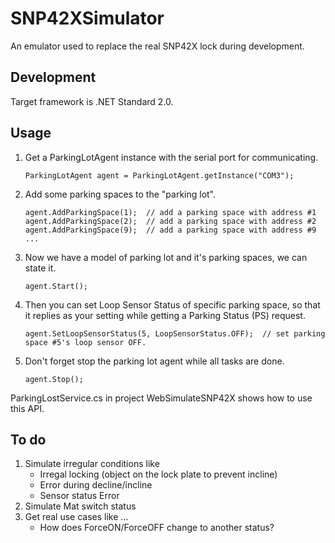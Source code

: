 ﻿# SNP42XSimulator
An emulator used to replace the real SNP42X lock during development.

## Development
Target framework is .NET Standard 2.0.

## Usage
1. Get a ParkingLotAgent instance with the serial port for communicating.
    ```
    ParkingLotAgent agent = ParkingLotAgent.getInstance("COM3");
    ```
2. Add some parking spaces to the "parking lot".
    ```
    agent.AddParkingSpace(1);  // add a parking space with address #1
    agent.AddParkingSpace(2);  // add a parking space with address #2
    agent.AddParkingSpace(9);  // add a parking space with address #9
    ...
    ```
3. Now we have a model of parking lot and it's parking spaces, we can state it.
    ```
    agent.Start();
    ```
4. Then you can set Loop Sensor Status of specific parking space, so that it replies as your setting while getting a Parking Status (PS) request.
    ```
    agent.SetLoopSensorStatus(5, LoopSensorStatus.OFF);  // set parking space #5's loop sensor OFF.
    ```
5. Don't forget stop the parking lot agent while all tasks are done.
    ```
    agent.Stop();
    ```

ParkingLostService.cs in project WebSimulateSNP42X shows how to use this API.

## To do
1. Simulate irregular conditions like
    * Irregal locking (object on the lock plate to prevent incline)
    * Error during decline/incline
    * Sensor status Error
2. Simulate Mat switch status
3. Get real use cases like ...
    * How does ForceON/ForceOFF change to another status?